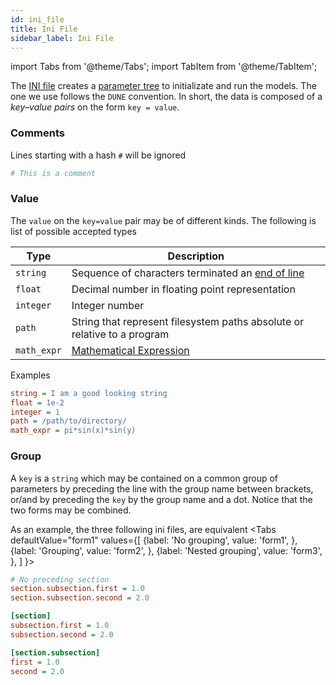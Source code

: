 ```yaml
---
id: ini_file
title: Ini File
sidebar_label: Ini File
---
```


import Tabs from '@theme/Tabs';
import TabItem from '@theme/TabItem';

The [INI file](https://en.wikipedia.org/wiki/INI_file) creates a
[parameter tree](param_tree.md) to initializate and run the models.
The one we use follows the `DUNE` convention. In short, the data is composed
of a *key–value pairs* on the form `key = value`.

### Comments

Lines starting with a hash `#` will be ignored

```ini
# This is a comment
```

### Value

The `value` on the `key=value` pair may be of different kinds. The following is
list of possible accepted types

| Type | Description |
| ---- | ----------- |
| `string`      | Sequence of characters terminated an [end of line](https://en.wikipedia.org/wiki/Newline)
| `float`       | Decimal number in floating point representation
| `integer`     | Integer number
| `path`        | String that represent filesystem paths absolute or relative to a program
| `math_expr`   | [Mathematical Expression](math_expr.md)

Examples

```ini
string = I am a good looking string
float = 1e-2
integer = 1
path = /path/to/directory/
math_expr = pi*sin(x)*sin(y)
```

### Group

A `key` is a `string` which may be contained on a common
group of parameters by preceding the line with the group name between
brackets, or/and by preceding the `key` by the group name and a dot. Notice that
the two forms may be combined.

As an example, the three following ini files, are equivalent
<Tabs
  defaultValue="form1"
  values={[
      {label: 'No grouping', value: 'form1', },
      {label: 'Grouping', value: 'form2', },
      {label: 'Nested grouping', value: 'form3', },
    ]
  }>

  <TabItem value="form1">

```ini
# No preceding section
section.subsection.first = 1.0
section.subsection.second = 2.0
```

  </TabItem>
  <TabItem value="form2">

```ini
[section]
subsection.first = 1.0
subsection.second = 2.0
```

  </TabItem>


  <TabItem value="form3">

```ini
[section.subsection]
first = 1.0
second = 2.0
```

  </TabItem>
</Tabs>
